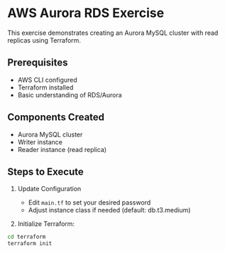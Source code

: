 # AWS Aurora RDS Exercise

This exercise demonstrates creating an Aurora MySQL cluster with read replicas using Terraform.

## Prerequisites
- AWS CLI configured
- Terraform installed
- Basic understanding of RDS/Aurora

## Components Created
- Aurora MySQL cluster
- Writer instance
- Reader instance (read replica)

## Steps to Execute

1. Update Configuration
   - Edit `main.tf` to set your desired password
   - Adjust instance class if needed (default: db.t3.medium)

2. Initialize Terraform:
```bash
cd terraform
terraform init
